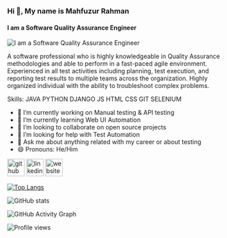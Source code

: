 
### Hi 👋, My name is Mahfuzur Rahman
#### I am a Software Quality Assurance Engineer
![I am a Software Quality Assurance Engineer](https://scontent.fdac14-1.fna.fbcdn.net/v/t1.6435-9/118296039_2900090060214209_2671322265894065532_n.jpg?_nc_cat=110&ccb=1-5&_nc_sid=174925&_nc_ohc=Ne52FdO4Am4AX-9ukZc&_nc_ht=scontent.fdac14-1.fna&oh=c528d304cbf794a8f6a4959469ba93f9&oe=61B076EF)

A software professional who is highly knowledgeable in Quality Assurance methodologies and able to perform in a fast-paced agile environment. Experienced in all test activities including planning, test execution, and reporting test results to multiple teams across the organization. Highly organized individual with the ability to troubleshoot complex problems.

Skills: JAVA PYTHON DJANGO  JS  HTML  CSS GIT SELENIUM

- 🔭 I’m currently working on  Manual testing & API testing 
- 🌱 I’m currently learning Web UI Automation 
- 👯 I’m looking to collaborate on open source projects 
- 🤔 I’m looking for help with Test Automation 
- 💬 Ask me about anything related with my career or about testing 
- 😄 Pronouns: He/Him 


[<img src='https://cdn.jsdelivr.net/npm/simple-icons@3.0.1/icons/github.svg' alt='github' height='40'>](https://github.com/github.com/Mahfuzur15)  [<img src='https://cdn.jsdelivr.net/npm/simple-icons@3.0.1/icons/linkedin.svg' alt='linkedin' height='40'>](https://www.linkedin.com/in/linkedin.com/in/mahfuz-tushar/)  [<img src='https://cdn.jsdelivr.net/npm/simple-icons@3.0.1/icons/icloud.svg' alt='website' height='40'>](mahfuzur15.github.io)  

[![Top Langs](https://github-readme-stats.vercel.app/api/top-langs/?username=github.com/Mahfuzur15)](https://github.com/anuraghazra/github-readme-stats)

![GitHub stats](https://github-readme-stats.vercel.app/api?username=github.com/Mahfuzur15&show_icons=true)  

![GitHub Activity Graph](https://activity-graph.herokuapp.com/graph?username=github.com/Mahfuzur15)  

![Profile views](https://gpvc.arturio.dev/github.com/Mahfuzur15)  
